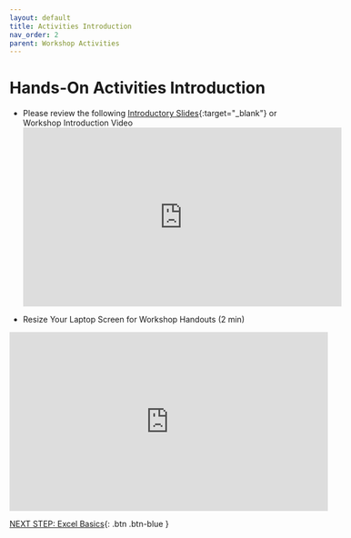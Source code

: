 ```yaml
---
layout: default
title: Activities Introduction
nav_order: 2
parent: Workshop Activities
---
```

# Hands-On Activities Introduction

- Please review the following [Introductory Slides](https://docs.google.com/presentation/d/1hjgyXWqlEb3NijemjMQwqBDszmIAMjI3TJn58lE0Mm8/edit#slide=id.g7d261d3503_1_0){:target="_blank"} or Workshop Introduction Video <iframe width="560" height="315" src="https://www.youtube.com/embed/0LHKWZ18UEc" title="YouTube video player" frameborder="0" allow="accelerometer; autoplay; clipboard-write; encrypted-media; gyroscope; picture-in-picture" allowfullscreen></iframe>

- Resize Your Laptop Screen for Workshop Handouts (2 min)
<iframe width="560" height="315" src="https://www.youtube.com/embed/Igk5hZUfzN0" title="YouTube video player" frameborder="0" allow="accelerometer; autoplay; clipboard-write; encrypted-media; gyroscope; picture-in-picture" allowfullscreen></iframe>

[NEXT STEP: Excel Basics](basic-data-cleaning.html){: .btn .btn-blue }
